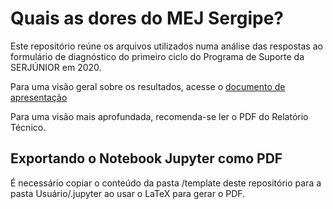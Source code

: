 # Quais as dores do MEJ Sergipe?

Este repositório reúne os arquivos utilizados numa análise das respostas ao formulário de diagnóstico do primeiro ciclo do Programa de Suporte da SERJÚNIOR em 2020.

Para uma visão geral sobre os resultados, acesse o [documento de apresentação](https://drive.google.com/file/d/1MOFbl-_KKSvt4ZDFQR_MoZAUnlOlq1Dt/view?usp=drivesdk)

Para uma visão mais aprofundada, recomenda-se ler o PDF do Relatório Técnico.

## Exportando o Notebook Jupyter como PDF

É necessário copiar o conteúdo da pasta /template deste repositório para a pasta Usuário/.jupyter ao usar o LaTeX para gerar o PDF.
